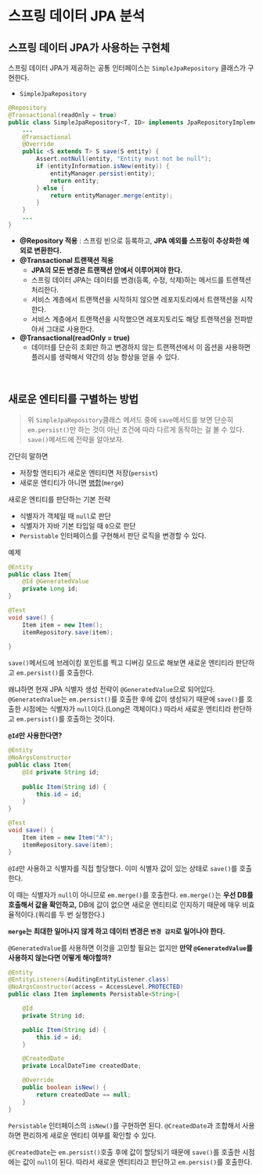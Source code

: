 # 스프링 데이터 JPA 분석

## 스프링 데이터 JPA가 사용하는 구현체

스프링 데이터 JPA가 제공하는 공통 인터페이스는 `SimpleJpaRepository` 클래스가 구현한다.

- `SimpleJpaRepository`
```java
@Repository
@Transactional(readOnly = true)
public class SimpleJpaRepository<T, ID> implements JpaRepositoryImplementation<T, ID> {
    ...
    @Transactional
    @Override
    public <S extends T> S save(S entity) {
        Assert.notNull(entity, "Entity must not be null");
        if (entityInformation.isNew(entity)) {
            entityManager.persist(entity);
            return entity;
        } else {
            return entityManager.merge(entity);
        }
    }
    ...
}
```
- **@Repository 적용** : 스프링 빈으로 등록하고, **JPA 예외를 스프링이 추상화한 예외로 변환한다.**
- **@Transactional 트랜잭션 적용**
  - **JPA의 모든 변경은 트랜잭션 안에서 이루어져야 한다.**
  - 스프링 데이터 JPA는 데이터를 변경(등록, 수정, 삭제)하는 메서드를 트랜잭션 처리한다.
  - 서비스 계층에서 트랜잭션을 시작하지 않으면 레포지토리에서 트랜잭션을 시작한다.
  - 서비스 계층에서 트랜잭션을 시작했으면 레포지토리도 해당 트랜잭션을 전파받아서 그대로 사용한다.
- **@Transactional(readOnly = true)**
  - 데이터를 단순히 조회만 하고 변경하지 않는 트랜잭션에서 이 옵션을 사용하면 플러시를 생략해서 약간의 성능 향상을 얻을 수 있다.

<br>

## 새로운 엔티티를 구별하는 방법
> 위 `SimpleJpaRepository`클래스 메서드 중에 `save`메서드를 보면 단순히 `em.persist()`만 하는 것이 아닌 조건에 따라 다르게 동작하는 걸 볼 수 있다.
> `save()`메서드에 전략을 알아보자.

간단히 말하면
- 저장할 엔티티가 새로운 엔티티면 저장(`persist`)
- 새로운 엔티티가 아니면 [병합](https://github.com/genesis12345678/TIL/blob/main/Spring/jpa/persistenceContext/flush_detach/flush_detach.md#%EB%B3%91%ED%95%A9-merge)(`merge`)

새로운 엔티티를 판단하는 기본 전략
- 식별자가 객체일 때 `null`로 판단
- 식별자가 자바 기본 타입일 때 `0`으로 판단
- `Persistable` 인터페이스를 구현해서 판단 로직을 변경할 수 있다.

예제
```java
@Entity
public class Item{
    @Id @GeneratedValue
    private Long id;
}

@Test
void save() {
    Item item = new Item();
    itemRepository.save(item);
    
}
```
`save()`메서드에 브레이킹 포인트를 찍고 디버깅 모드로 해보면 새로운 엔티티라 판단하고 `em.persist()`를 호출한다.

왜냐하면 현재 JPA 식별자 생성 전략이 `@GeneratedValue`으로 되어있다. `@GeneratedValue`는 `em.persist()`를 호출한 후에 값이 생성되기 때문에 `save()`를
호출한 시점에는 식별자가 `null`이다.(Long은 객체이다.) 따라서 새로운 엔티티라 판단하고 `em.persist()`를 호출하는 것이다.

**`@Id`만 사용한다면?**
```java
@Entity
@NoArgsConstructor
public class Item{
    @Id private String id;
    
    public Item(String id) {
        this.id = id;
    }
}

@Test
void save() {
    Item item = new Item("A");
    itemRepository.save(item);
}
```
`@Id`만 사용하고 식별자를 직접 할당했다. 이미 식별자 값이 있는 상태로 `save()`를 호출한다.

이 때는 식별자가 `null`이 아니므로 `em.merge()`를 호출한다. `em.merge()`는 **우선 DB를 호출해서 값을 확인하고,** DB에 값이 없으면 새로운 엔티티로 인지하기 때문에
매우 비효율적이다.(쿼리를 두 번 실행한다.)

**`merge`는 최대한 일어나지 않게 하고 데이터 변경은 `변경 감지`로 일어나야 한다.**

`@GeneratedValue`를 사용하면 이것을 고민할 필요는 없지만 **만약 `@GeneratedValue`를 사용하지 않는다면 어떻게 해야할까?**

```java
@Entity
@EntityListeners(AuditingEntityListener.class)
@NoArgsConstructor(access = AccessLevel.PROTECTED)
public class Item implements Persistable<String>{

    @Id
    private String id;

    public Item(String id) {
        this.id = id;
    }

    @CreatedDate
    private LocalDateTime createdDate;

    @Override
    public boolean isNew() {
        return createdDate == null;
    }
}
```
`Persistable` 인터페이스의 `isNew()`를 구현하면 된다. `@CreatedDate`과 조합해서 사용하면 편리하게 새로운 엔티티 여부를 확인할 수 있다.

`@CreatedDate`는 `em.persist()`호출 후에 값이 할당되기 때문에 `save()`를 호출한 시점에는 값이 `null`이 된다. 따라서 새로운 엔티티라고 판단하고 `em.persis()`를 호출한다.